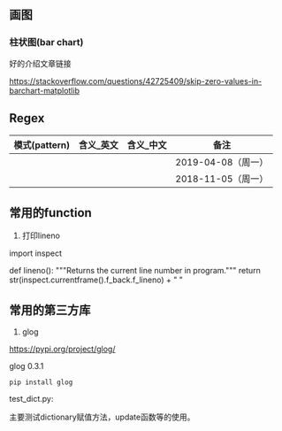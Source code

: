 


## 画图

### 柱状图(bar chart)

好的介绍文章链接

https://stackoverflow.com/questions/42725409/skip-zero-values-in-barchart-matplotlib

## Regex

模式(pattern) | 含义_英文 | 含义_中文 | 备注
-----|-----|------|-----
  |    |    |    |  2019-04-08（周一）  |  未知  |  无
  |    |    |    |  2018-11-05（周一）  |  未知  |  无

## 常用的function

1. 打印lineno

import inspect

def lineno():
    """Returns the current line number in program."""
    return str(inspect.currentframe().f_back.f_lineno) + "  "

## 常用的第三方库

1. glog

https://pypi.org/project/glog/

glog 0.3.1
```
pip install glog
```


test_dict.py:

主要测试dictionary赋值方法，update函数等的使用。